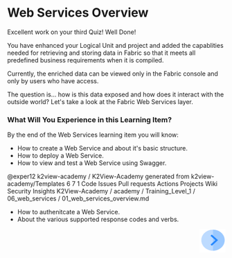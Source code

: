 # Web Services Overview

Excellent work on your third Quiz! Well Done! 

You have enhanced your Logical Unit and project and added the capablities needed for retrieving and storing data in Fabric so that it meets all predefined business requirements when it is compiled. 


Currently, the enriched data can be viewed only in the Fabric console and only by users who have access. 

The question is... how is this data exposed and how does it interact with the outside world? Let's take a look at the Fabric Web Services layer.  
 

### What Will You Experience in this Learning Item?

By the end of the Web Services learning item you will know:

- How to create a Web Service and about it's basic structure.
- How to deploy a Web Service.
- How to view and test a Web Service using Swagger.
 
@exper12 
k2view-academy
/
K2View-Academy
generated from k2view-academy/Templates
6
7
1
Code
Issues
Pull requests
Actions
Projects
Wiki
Security
Insights
K2View-Academy
/
academy
/
Training_Level_1
/
06_web_services
/
01_web_services_overview.md
 
- How to authenitcate a Web Service.
- About the various supported response codes and verbs.
<!--How to manage access rights for your web service- once Admin item is ready-->
<!--How to use Graphit- Once item is ready-->



[<img align="right" width="60" height="54" src="/articles/images/Next.png">](/academy/Training_Level_1/06_web_services/02_create_and_deploy_a_web_service.md)


